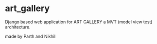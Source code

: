 # art_gallery
Django based web application for ART GALLERY a MVT (model view test) architecture.

made by Parth and Nikhil
